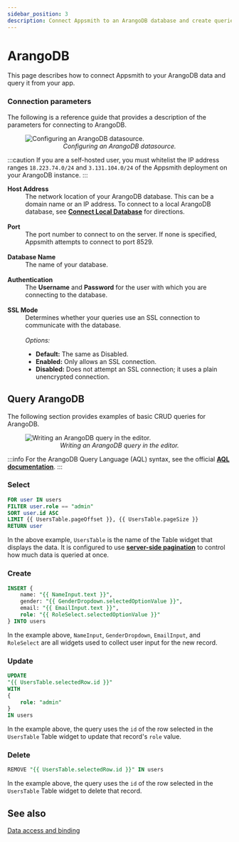 ```yaml
---
sidebar_position: 3
description: Connect Appsmith to an ArangoDB database and create queries.
---
```


# ArangoDB

This page describes how to connect Appsmith to your ArangoDB data and query it from your app.

### Connection parameters

The following is a reference guide that provides a description of the parameters for connecting to ArangoDB.

<figure>
  <img src="/img/Arango_configuration.jpeg" style= {{width:"100%", height:"auto"}} alt="Configuring an ArangoDB datasource."/>
  <figcaption align = "center"><i>Configuring an ArangoDB datasource.</i></figcaption>
</figure>

:::caution 
If you are a self-hosted user, you must whitelist the IP address ranges `18.223.74.0/24` and `3.131.104.0/24` of the Appsmith deployment on your ArangoDB instance.
:::

<dl>
  <dt><b>Host Address</b></dt>
  <dd>The network location of your ArangoDB database. This can be a domain name or an IP address. To connect to a local ArangoDB database, see <a href="/advanced-concepts/more/how-to-work-with-local-apis-on-appsmith"><b>Connect Local Database</b></a> for directions. </dd><br />

  <dt><b>Port</b></dt>
  <dd>The port number to connect to on the server. If none is specified, Appsmith attempts to connect to port 8529.</dd><br />

  <dt><b>Database Name</b></dt>
  <dd>The name of your database. </dd><br />

  <dt><b>Authentication</b></dt>
  <dd>The <b>Username</b> and <b>Password</b> for the user with which you are connecting to the database.</dd><br />

  <dt><b>SSL Mode</b></dt>
  <dd>Determines whether your queries use an SSL connection to communicate with the database.</dd><br />
  <dd><i>Options:</i>
    <ul>
        <li><b>Default:</b> The same as Disabled.</li>
        <li><b>Enabled:</b> Only allows an SSL connection.</li>
        <li><b>Disabled:</b> Does not attempt an SSL connection; it uses a plain unencrypted connection.</li>
    </ul>
  </dd>
</dl>

## Query ArangoDB

The following section provides examples of basic CRUD queries for ArangoDB.

<figure>
  <img src="/img/arangodb-query-config.png" style= {{width:"100%", height:"auto"}} alt="Writing an ArangoDB query in the editor."/>
  <figcaption align = "center"><i>Writing an ArangoDB query in the editor.</i></figcaption>
</figure>

:::info
For the ArangoDB Query Language (AQL) syntax, see the official [**AQL documentation**](https://www.arangodb.com/docs/stable/aql/).
:::

### Select

```sql
FOR user IN users
FILTER user.role == "admin"
SORT user.id ASC
LIMIT {{ UsersTable.pageOffset }}, {{ UsersTable.pageSize }}
RETURN user
```

In the above example, `UsersTable` is the name of the Table widget that displays the data. It is configured to use [**server-side pagination**](/reference/widgets/table#server-side-pagination) to control how much data is queried at once.

### Create

```sql
INSERT {
    name: "{{ NameInput.text }}",
    gender: "{{ GenderDropdown.selectedOptionValue }}",
    email: "{{ EmailInput.text }}",
    role: "{{ RoleSelect.selectedOptionValue }}"
} INTO users
```

In the example above, `NameInput`, `GenderDropdown`, `EmailInput`, and `RoleSelect` are all widgets used to collect user input for the new record.

### Update

```sql
UPDATE
"{{ UsersTable.selectedRow.id }}"
WITH
{
    role: "admin"
}
IN users
```

In the example above, the query uses the `id` of the row selected in the `UsersTable` Table widget to update that record's `role` value.

### Delete

```sql
REMOVE "{{ UsersTable.selectedRow.id }}" IN users
```

In the example above, the query uses the `id` of the row selected in the `UsersTable` Table widget to delete that record.

## See also

[Data access and binding](/core-concepts/data-access-and-binding)

